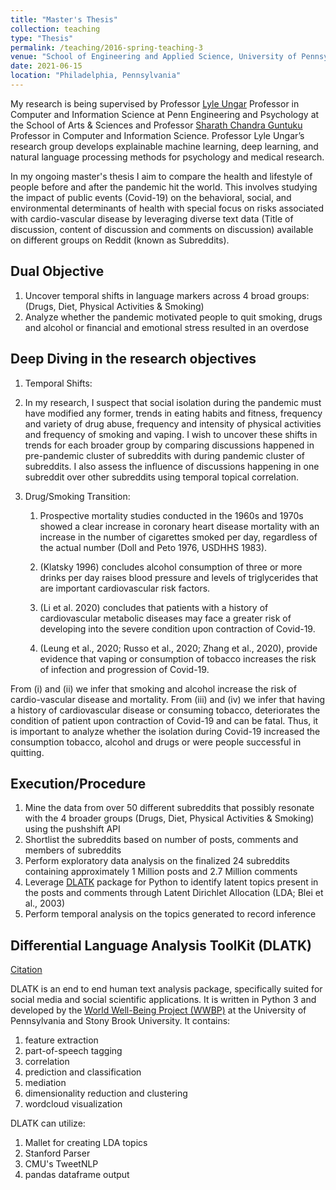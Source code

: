 ```yaml
---
title: "Master's Thesis"
collection: teaching
type: "Thesis"
permalink: /teaching/2016-spring-teaching-3
venue: "School of Engineering and Applied Science, University of Pennsylvania"
date: 2021-06-15
location: "Philadelphia, Pennsylvania"
---
```


My research is being supervised by Professor [Lyle Ungar](https://www.cis.upenn.edu/~ungar/) Professor in Computer and Information Science at Penn Engineering and Psychology at the School of Arts & Sciences and Professor [Sharath Chandra Guntuku](https://sharathg.cis.upenn.edu/) Professor in Computer and Information Science. Professor Lyle Ungar’s research group develops explainable machine learning, deep learning, and natural language processing methods for psychology and medical research.

In my ongoing master's thesis I aim to compare the health and lifestyle of people before and after the pandemic hit the world.
This involves studying the impact of public events (Covid-19) on the behavioral, social, and environmental determinants of health with special focus on risks associated 
with cardio-vascular disease by leveraging diverse text data (Title of discussion, content of discussion and comments on discussion) 
available on different groups on Reddit (known as Subreddits).

Dual Objective
-----
1. Uncover temporal shifts in language markers across 4 broad groups: (Drugs, Diet, Physical Activities & Smoking)
2. Analyze whether the pandemic motivated people to quit smoking, drugs and alcohol or financial and emotional stress resulted in an overdose

Deep Diving in the research objectives
-----
1. Temporal Shifts:
  1. In my research, I suspect that social isolation during the pandemic must have modified any former, trends in eating habits and fitness, frequency and variety of drug abuse, frequency and intensity of physical activities and frequency of smoking and vaping. I wish to uncover these shifts in trends for each broader group by comparing discussions happened in pre-pandemic cluster of subreddits with during pandemic cluster of subreddits. I also assess the influence of discussions happening in one subreddit over other subreddits using temporal topical correlation.

2. Drug/Smoking Transition:
    1. Prospective mortality studies conducted in the 1960s and 1970s showed a clear increase in coronary heart disease mortality with an increase in the number of
cigarettes smoked per day, regardless of the actual number (Doll and Peto 1976, USDHHS 1983).

    2. (Klatsky 1996) concludes alcohol consumption of three or more drinks per day raises blood pressure and levels of triglycerides that are important cardiovascular risk factors.

    3. (Li et al. 2020) concludes that patients with a history of cardiovascular metabolic diseases may face a greater risk of developing into the severe condition upon contraction of Covid-19.

    4. (Leung et al., 2020; Russo et al., 2020; Zhang et al., 2020), provide evidence that vaping or consumption of tobacco increases the risk of infection and progression of Covid-19.

From (i) and (ii) we infer that smoking and alcohol increase the risk of cardio-vascular disease and mortality. From (iii) and (iv) we infer that having a history of cardiovascular disease or consuming tobacco, deteriorates the condition of patient upon contraction of Covid-19 and can be fatal. Thus, it is important to analyze whether the isolation during Covid-19 increased the consumption tobacco, alcohol and drugs or were people successful in quitting.

Execution/Procedure
-----
1. Mine the data from over 50 different subreddits that possibly resonate with the 4 broader groups (Drugs, Diet, Physical Activities & Smoking) using the pushshift API
2. Shortlist the subreddits based on number of posts, comments and members of subreddits
3. Perform exploratory data analysis on the finalized 24 subreddits containing approximately 1 Million posts and 2.7 Million comments
4. Leverage [DLATK](http://dlatk.wwbp.org/index.html) package for Python to identify latent topics present in the posts and comments through Latent Dirichlet Allocation (LDA; Blei et al., 2003)
5. Perform temporal analysis on the topics generated to record inference

Differential Language Analysis ToolKit (DLATK)
-----
[Citation](https://aclanthology.org/D17-2010/)

DLATK is an end to end human text analysis package, specifically suited for social media and social scientific applications. It is written in Python 3 and developed by the [World Well-Being Project (WWBP)](https://wwbp.org/) at the University of Pennsylvania and Stony Brook University. It contains:

1. feature extraction
2. part-of-speech tagging
3. correlation
4. prediction and classification
5. mediation
6. dimensionality reduction and clustering
7. wordcloud visualization

DLATK can utilize:

1. Mallet for creating LDA topics
2. Stanford Parser
3. CMU's TweetNLP
4. pandas dataframe output
